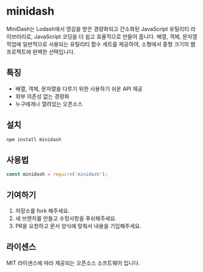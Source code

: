 # minidash

MiniDash는 Lodash에서 영감을 받은 경량화되고 간소화된 JavaScript 유틸리티 라이브러리로, JavaScript 코딩을 더 쉽고 효율적으로 만들어 줍니다. 배열, 객체, 문자열 
작업에 일반적으로 사용되는 유틸리티 함수 세트를 제공하여, 소형에서 중형 크기의 웹 프로젝트에 완벽한 선택입니다.

## 특징
- 배열, 객체, 문자열을 다루기 위한 사용하기 쉬운 API 제공
- 외부 의존성 없는 경량화
- 누구에게나 열려있는 오픈소스

## 설치
```bash
npm install minidash
```

## 사용법
```js
const minidash = require('minidash');
```

## 기여하기
1. 저장소를 fork 해주세요.
2. 새 브렌치를 만들고 수정사항을 푸쉬해주세요.
3. PR을 요청하고 문서 양식에 맞춰서 내용을 기입해주세요.

## 라이센스
MIT 라이센스에 따라 제공되는 오픈소스 소프트웨어 입니다.